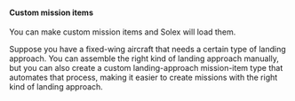 #### Custom mission items

You can make custom mission items and Solex will load them. 

Suppose you have a fixed-wing aircraft that needs a certain type of landing approach. You can assemble the right kind of landing approach manually, but you can
also create a custom landing-approach mission-item type that automates that process, making it easier to create missions with the right kind of landing approach.


